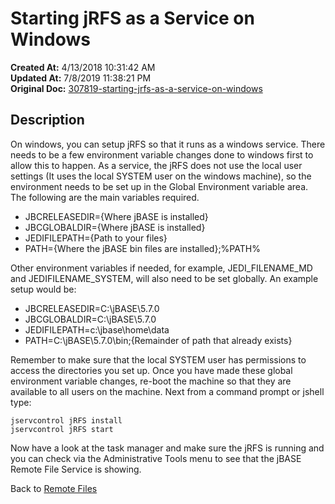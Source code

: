 # Starting jRFS as a Service on Windows

**Created At:** 4/13/2018 10:31:42 AM  
**Updated At:** 7/8/2019 11:38:21 PM  
**Original Doc:** [307819-starting-jrfs-as-a-service-on-windows](https://docs.jbase.com/44204-remote-files/307819-starting-jrfs-as-a-service-on-windows)  


## Description 

On windows, you can setup jRFS so that it runs as a windows service. There needs to be a few environment variable changes done to windows first to allow this to happen. As a service, the jRFS does not use the local user settings (It uses the local SYSTEM user on the windows machine), so the environment needs to be set up in the Global Environment variable area. The following are the main variables required.

- JBCRELEASEDIR={Where jBASE is installed}
- JBCGLOBALDIR={Where jBASE is installed}
- JEDIFILEPATH={Path to your files}
- PATH={Where the jBASE bin files are installed};%PATH%


Other environment variables if needed, for example, JEDI\_FILENAME\_MD and JEDIFILENAME\_SYSTEM, will also need to be set globally. An example setup would be:

- JBCRELEASEDIR=C:\jBASE\5.7.0
- JBCGLOBALDIR=C:\jBASE\5.7.0
- JEDIFILEPATH=c:\jbase\home\data
- PATH=C:\jBASE\5.7.0\bin;{Remainder of path that already exists}


Remember to make sure that the local SYSTEM user has permissions to access the directories you set up. Once you have made these global environment variable changes, re-boot the machine so that they are available to all users on the machine. Next from a command prompt or jshell type:

```
jservcontrol jRFS install 
jservcontrol jRFS start 
```

Now have a look at the task manager and make sure the jRFS is running and you can check via the Administrative Tools menu to see that the jBASE Remote File Service is showing.

Back to [Remote Files](./../jbase-remote-file-service-%28jrfs%29)
